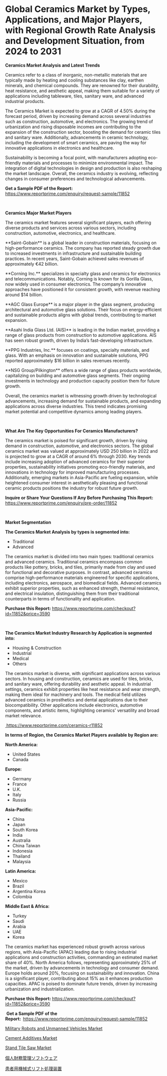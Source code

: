 <p><h1>Global Ceramics Market by Types, Applications, and Major Players, with Regional Growth Rate Analysis and Development Situation, from 2024 to 2031</h1></p><p><strong>Ceramics Market Analysis and Latest Trends</strong></p>
<p><p>Ceramics refer to a class of inorganic, non-metallic materials that are typically made by heating and cooling substances like clay, earthen minerals, and chemical compounds. They are renowned for their durability, heat resistance, and aesthetic appeal, making them suitable for a variety of applications including tableware, tiles, sanitary ware, and advanced industrial products.</p><p>The Ceramics Market is expected to grow at a CAGR of 4.50% during the forecast period, driven by increasing demand across several industries such as construction, automotive, and electronics. The growing trend of urbanization and rising disposable incomes are contributing to the expansion of the construction sector, boosting the demand for ceramic tiles and sanitary ware. Additionally, advancements in ceramic technology, including the development of smart ceramics, are paving the way for innovative applications in electronics and healthcare.</p><p>Sustainability is becoming a focal point, with manufacturers adopting eco-friendly materials and processes to minimize environmental impact. The integration of digital technologies in design and production is also reshaping the market landscape. Overall, the ceramics industry is evolving, reflecting changes in consumer preferences and technological advancements.</p></p>
<p><strong>Get a Sample PDF of the Report:&nbsp;</strong> <a href="https://www.reportprime.com/enquiry/request-sample/11852">https://www.reportprime.com/enquiry/request-sample/11852</a></p>
<p>&nbsp;</p>
<p><strong>Ceramics Major Market Players</strong></p>
<p><p>The ceramics market features several significant players, each offering diverse products and services across various sectors, including construction, automotive, electronics, and healthcare. </p><p>**Saint-Gobain** is a global leader in construction materials, focusing on high-performance ceramics. The company has reported steady growth due to increased investments in infrastructure and sustainable building practices. In recent years, Saint-Gobain achieved sales revenues of approximately €42 billion.</p><p>**Corning Inc.** specializes in specialty glass and ceramics for electronics and telecommunications. Notably, Corning is known for its Gorilla Glass, now widely used in consumer electronics. The company’s innovative approaches have positioned it for consistent growth, with revenue reaching around $14 billion.</p><p>**AGC Glass Europe** is a major player in the glass segment, producing architectural and automotive glass solutions. Their focus on energy-efficient and sustainable products aligns with global trends, contributing to market expansion.</p><p>**Asahi India Glass Ltd. (AIS)** is leading in the Indian market, providing a range of glass products from construction to automotive applications. AIS has seen robust growth, driven by India’s fast-developing infrastructure.</p><p>**PPG Industries, Inc.** focuses on coatings, specialty materials, and glass. With an emphasis on innovation and sustainable solutions, PPG reported approximately $16 billion in sales revenues recently.</p><p>**NSG Group/Pilkington** offers a wide range of glass products worldwide, capitalizing on building and automotive glass segments. Their ongoing investments in technology and production capacity position them for future growth.</p><p>Overall, the ceramics market is witnessing growth driven by technological advancements, increasing demand for sustainable products, and expanding applications across diverse industries. This trend indicates promising market potential and competitive dynamics among leading players.</p></p>
<p>&nbsp;</p>
<p><strong>What Are The Key Opportunities For Ceramics Manufacturers?</strong></p>
<p><p>The ceramics market is poised for significant growth, driven by rising demand in construction, automotive, and electronics sectors. The global ceramics market was valued at approximately USD 250 billion in 2022 and is projected to grow at a CAGR of around 6% through 2030. Key trends include increasing adoption of advanced ceramics for their superior properties, sustainability initiatives promoting eco-friendly materials, and innovations in technology for improved manufacturing processes. Additionally, emerging markets in Asia-Pacific are fueling expansion, while heightened consumer interest in aesthetically pleasing and functional ceramic products positions the industry for robust future growth.</p></p>
<p><strong>Inquire or Share Your Questions If Any Before Purchasing This Report:</strong> <a href="https://www.reportprime.com/enquiry/pre-order/11852">https://www.reportprime.com/enquiry/pre-order/11852</a></p>
<p>&nbsp;</p>
<p><strong>Market Segmentation</strong></p>
<p><strong>The Ceramics Market Analysis by types is segmented into:</strong></p>
<p><ul><li>Traditional</li><li>Advanced</li></ul></p>
<p><p>The ceramics market is divided into two main types: traditional ceramics and advanced ceramics. Traditional ceramics encompass common products like pottery, bricks, and tiles, primarily made from clay and used for functional and decorative purposes. In contrast, advanced ceramics comprise high-performance materials engineered for specific applications, including electronics, aerospace, and biomedical fields. Advanced ceramics exhibit superior properties, such as enhanced strength, thermal resistance, and electrical insulation, distinguishing them from their traditional counterparts in terms of functionality and application.</p></p>
<p><strong>Purchase this Report:&nbsp;</strong><a href="https://www.reportprime.com/checkout?id=11852&price=3590">https://www.reportprime.com/checkout?id=11852&price=3590</a></p>
<p>&nbsp;</p>
<p><strong>The Ceramics Market Industry Research by Application is segmented into:</strong></p>
<p><ul><li>Housing & Construction</li><li>Industrial</li><li>Medical</li><li>Others</li></ul></p>
<p><p>The ceramics market is diverse, with significant applications across various sectors. In housing and construction, ceramics are used for tiles, bricks, and sanitary ware, offering durability and aesthetic appeal. In industrial settings, ceramics exhibit properties like heat resistance and wear strength, making them ideal for machinery and tools. The medical field utilizes advanced ceramics in prosthetics and dental applications due to their biocompatibility. Other applications include electronics, automotive components, and artistic items, highlighting ceramics' versatility and broad market relevance.</p></p>
<p><a href="https://www.reportprime.com/ceramics-r11852">&nbsp;https://www.reportprime.com/ceramics-r11852</a></p>
<p><strong>In terms of Region, the Ceramics Market Players available by Region are:</strong></p>
<p>
    <p> <strong> North America: </strong>
        <ul>
            <li>United States</li>
            <li>Canada</li>
        </ul>
        </p> 
    <p> <strong> Europe: </strong>
        <ul>
            <li>Germany</li>
            <li>France</li>
            <li>U.K.</li>
            <li>Italy</li>
            <li>Russia</li>
        </ul>
        </p> 
    <p> <strong> Asia-Pacific: </strong>
        <ul>
            <li>China</li>
            <li>Japan</li>
            <li>South Korea</li>
            <li>India</li>
            <li>Australia</li>
            <li>China Taiwan</li>
            <li>Indonesia</li>
            <li>Thailand</li>
            <li>Malaysia</li>
        </ul>
        </p> 
    <p> <strong> Latin America: </strong>
        <ul>
            <li>Mexico</li>
            <li>Brazil</li>
            <li>Argentina Korea</li>
            <li>Colombia</li>
        </ul>
        </p> 
    <p> <strong> Middle East & Africa: </strong>
        <ul>
            <li>Turkey</li>
            <li>Saudi</li>
            <li>Arabia</li>
            <li>UAE</li>
            <li>Korea</li>
        </ul>
    </p>
    </p>
<p><p>The ceramics market has experienced robust growth across various regions, with Asia-Pacific (APAC) leading due to rising industrial applications and construction activities, commanding an estimated market share of 40%. North America follows, representing approximately 25% of the market, driven by advancements in technology and consumer demand. Europe holds around 20%, focusing on sustainability and innovation. China is a significant player, contributing about 15% as it enhances production capacities. APAC is poised to dominate future trends, driven by increasing urbanization and industrialization.</p></p>
<p><strong>Purchase this Report: </strong><a href="https://www.reportprime.com/checkout?id=11852&price=3590">https://www.reportprime.com/checkout?id=11852&price=3590</a></p>
<p>&nbsp;<strong>Get a Sample PDF of the Report:&nbsp;&nbsp;</strong><a href="https://www.reportprime.com/enquiry/request-sample/11852">https://www.reportprime.com/enquiry/request-sample/11852</a></p>
<p><strong></strong></p>
<p><p><a href="https://issuu.com/reportprime-2/docs/military-robots-and-unmanned-vehicl_51abeeab663920">Military Robots and Unmanned Vehicles Market</a></p><p><a href="https://github.com/angelajermaine/Market-Research-Report-List-5/blob/main/cement-additives-market.md">Cement Additives Market</a></p><p><a href="https://medium.com/@m.muhlisin.sin_83756/strategic-roadmap-to-success-global-stand-tile-saw-market-analysis-2024-2031-47af10908033">Stand Tile Saw Market</a></p><p><a href="https://medium.com/@jethro6smck/%E3%83%91%E3%83%BC%E3%82%BD%E3%83%8A%E3%83%AB%E3%83%95%E3%82%A1%E3%82%A4%E3%83%8A%E3%83%B3%E3%82%B9%E7%AE%A1%E7%90%86%E3%82%BD%E3%83%95%E3%83%88%E3%82%A6%E3%82%A7%E3%82%A2%E6%A5%AD%E7%95%8C%E3%82%BB%E3%82%AF%E3%82%BF%E3%83%BC-2024%E5%B9%B4%E3%81%8B%E3%82%892031%E5%B9%B4%E3%81%BE%E3%81%A7%E3%81%AE%E6%96%B0%E6%8A%80%E8%A1%93%E3%81%A8%E5%B8%82%E5%A0%B4%E5%BD%B1%E9%9F%BF%E3%81%AE%E4%BA%88%E6%B8%AC-eb644b5ba046">個人財務管理ソフトウェア</a></p><p><a href="https://medium.com/@jethro6smck/%E6%82%A3%E8%80%85%E7%94%A8%E6%A9%9F%E6%A2%B0%E3%83%AA%E3%83%95%E3%83%88%E5%8F%96%E6%89%B1%E6%A9%9F%E5%99%A8%E5%B8%82%E5%A0%B4%E3%81%AE%E8%A6%8F%E6%A8%A1%E3%81%AB%E9%96%A2%E3%81%99%E3%82%8B%E6%B4%9E%E5%AF%9F%E3%81%AF-2024%E5%B9%B4%E3%81%8B%E3%82%892031%E5%B9%B4%E3%81%BE%E3%81%A7%E3%81%AE%E6%9C%9F%E9%96%93%E3%81%AB13-1-%E3%81%AEcagr%E3%81%A7%E6%8B%A1%E5%A4%A7%E3%81%97%E3%81%A6%E3%81%84%E3%81%BE%E3%81%99-b26b0746dfee">患者用機械式リフト処理装置</a></p></p>